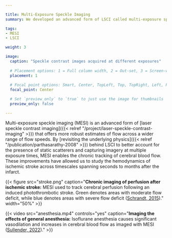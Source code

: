 ```yaml
---

title: Multi-Exposure Speckle Imaging
summary: We developed an advanced form of LSCI called multi-exposure speckle imaging (MESI) that offers more versatile and robust estimates of blood flow across a wider range of speeds.

tags:
- MESI
- LSCI

weight: 3

image:  
  caption: "Speckle contrast images acquired at different exposures"
  
  # Placement options: 1 = Full column width, 2 = Out-set, 3 = Screen-width
  placement: 1
    
  # Focal point options: Smart, Center, TopLeft, Top, TopRight, Left, Right, BottomLeft, Bottom, BottomRight
  focal_point: Center

  # Set `preview_only` to `true` to just use the image for thumbnails
  preview_only: false

---
```


Multi-exposure speckle imaging (MESI) is an advanced form of [laser speckle contrast imaging]({{< relref "/project/laser-speckle-contrast-imaging" >}}) that offers more robust estimates of flow across a wider range of flow speeds. By [revisiting the underlying physics]({{< relref "/publication/parthasarathy-2008" >}}) behind LSCI to better account for the presence of static scatterers and capturing imagery at multiple exposure times, MESI enables the chronic tracking of cerebral blood flow. These improvements have allowed us to study the hemodynamics of ischemic stroke across timescales spanning seconds to months after the infarct.

{{< figure src="stroke.png" caption="**Chronic imaging of perfusion after ischemic stroke:** MESI used to track cerebral perfusion following an induced photothrombotic stroke. Green denotes areas with moderate flow deficit, while blue denotes areas with severe flow deficit ([Schrandt, 2015](/publication/schrandt-2015/))." width="50%" >}}

{{< video src="anesthesia.mp4" controls="yes" caption="**Imaging the effects of general anesthesia:** Isoflurane anesthesia causes significant vasodilation and increases in cerebral blood flow as imaged with MESI ([Sullender, 2022](/publication/sullender-2022-1/))." >}}
